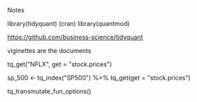  Notes
 
 library(tidyquant) (cran)
 library(quantmod)
 
 https://github.com/business-science/tidyquant
 
 viginettes are the documents
 
 
tq_get("NFLX", get = "stock.prices")

sp_500 <- tq_index("SP500") %>%
  tq_get(get = "stock.prices")

tq_transmutate_fun_options()